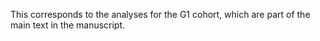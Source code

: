 This corresponds to the analyses for the G1 cohort, which are part of the main text in the manuscript.
